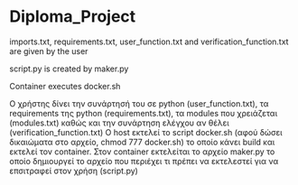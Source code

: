 # Diploma_Project
imports.txt, requirements.txt, user_function.txt and verification_function.txt are given by the user

script.py is created by maker.py

Container executes docker.sh

Ο χρήστης δίνει την συνάρτησή του σε python (user_function.txt), τα requirements της python (requirements.txt), τα modules που χρειάζεται (modules.txt) καθώς και την συνάρτηση ελέγχου αν θέλει (verification_function.txt)
O host εκτελεί το script docker.sh (αφού δώσει δικαιώματα στο αρχείο, chmod 777 docker.sh) το οποίο κάνει build και εκτελεί τον container.
Στον container εκτελείται το αρχείο maker.py το οποίο δημιουργεί το αρχείο που περιέχει τι πρέπει να εκτελεστεί για να επσιτραφεί στον χρήση (script.py)
